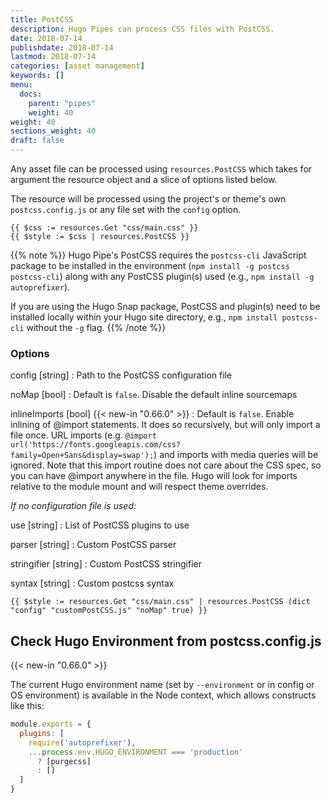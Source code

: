 ```yaml
---
title: PostCSS
description: Hugo Pipes can process CSS files with PostCSS.
date: 2018-07-14
publishdate: 2018-07-14
lastmod: 2018-07-14
categories: [asset management]
keywords: []
menu:
  docs:
    parent: "pipes"
    weight: 40
weight: 40
sections_weight: 40
draft: false
---
```



Any asset file can be processed using `resources.PostCSS` which takes for argument the resource object and a slice of options listed below. 

The resource will be processed using the project's or theme's own `postcss.config.js` or any file set with the `config` option.


```go-html-template
{{ $css := resources.Get "css/main.css" }}
{{ $style := $css | resources.PostCSS }}
```

{{% note %}}
Hugo Pipe's PostCSS requires the `postcss-cli` JavaScript package to be installed in the environment (`npm install -g postcss postcss-cli`) along with any PostCSS plugin(s) used (e.g., `npm install -g autoprefixer`).

If you are using the Hugo Snap package, PostCSS and plugin(s) need to be installed locally within your Hugo site directory, e.g., `npm install postcss-cli` without the `-g` flag.
{{% /note %}}
### Options

config [string]
: Path to the PostCSS configuration file

noMap [bool]
: Default is `false`. Disable the default inline sourcemaps

inlineImports [bool] {{< new-in "0.66.0" >}}
: Default is `false`. Enable inlining of @import statements. It does so recursively, but will only import a file once.
URL imports (e.g. `@import url('https://fonts.googleapis.com/css?family=Open+Sans&display=swap');`) and imports with media queries will be ignored.
Note that this import routine does not care about the CSS spec, so you can have @import anywhere in the file.
Hugo will look for imports relative to the module mount and will respect theme overrides.

_If no configuration file is used:_

use [string]
: List of PostCSS plugins to use

parser [string]
: Custom PostCSS parser

stringifier [string]
: Custom PostCSS stringifier

syntax [string]
: Custom postcss syntax

```go-html-template
{{ $style := resources.Get "css/main.css" | resources.PostCSS (dict "config" "customPostCSS.js" "noMap" true) }}
```

## Check Hugo Environment from postcss.config.js

{{< new-in "0.66.0" >}}

The current Hugo environment name (set by `--environment` or in config or OS environment) is available in the Node context, which allows constructs like this:

```js
module.exports = {
  plugins: [
    require('autoprefixer'),
    ...process.env.HUGO_ENVIRONMENT === 'production'
      ? [purgecss]
      : []
  ]
}
```
